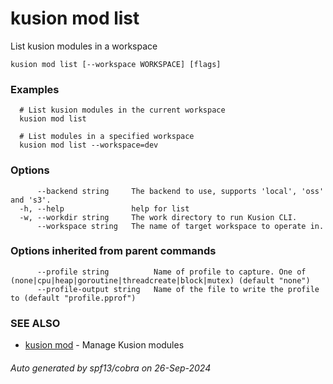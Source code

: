 # kusion mod list

List kusion modules in a workspace 

```
kusion mod list [--workspace WORKSPACE] [flags]
```

### Examples

```
  # List kusion modules in the current workspace
  kusion mod list
  
  # List modules in a specified workspace
  kusion mod list --workspace=dev
```

### Options

```
      --backend string     The backend to use, supports 'local', 'oss' and 's3'.
  -h, --help               help for list
  -w, --workdir string     The work directory to run Kusion CLI.
      --workspace string   The name of target workspace to operate in.
```

### Options inherited from parent commands

```
      --profile string          Name of profile to capture. One of (none|cpu|heap|goroutine|threadcreate|block|mutex) (default "none")
      --profile-output string   Name of the file to write the profile to (default "profile.pprof")
```

### SEE ALSO

* [kusion mod](kusion-mod.md)	 - Manage Kusion modules

###### Auto generated by spf13/cobra on 26-Sep-2024
